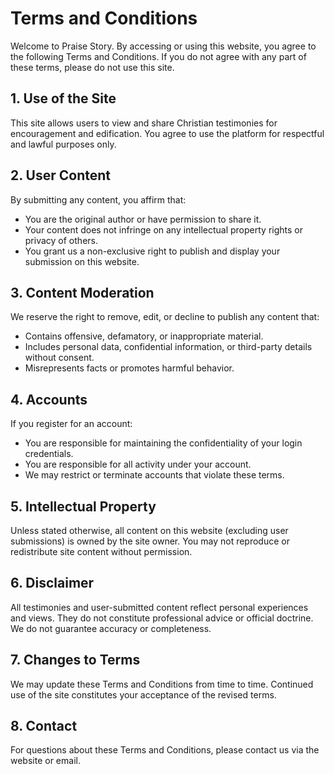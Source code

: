 # Terms and Conditions

Welcome to Praise Story. By accessing or using this website, you agree to the following Terms and Conditions. If you do not agree with any part of these terms, please do not use this site.

## 1. Use of the Site

This site allows users to view and share Christian testimonies for encouragement and edification. You agree to use the platform for respectful and lawful purposes only.

## 2. User Content

By submitting any content, you affirm that:

-   You are the original author or have permission to share it.
-   Your content does not infringe on any intellectual property rights or privacy of others.
-   You grant us a non-exclusive right to publish and display your submission on this website.

## 3. Content Moderation

We reserve the right to remove, edit, or decline to publish any content that:

-   Contains offensive, defamatory, or inappropriate material.
-   Includes personal data, confidential information, or third-party details without consent.
-   Misrepresents facts or promotes harmful behavior.

## 4. Accounts

If you register for an account:

-   You are responsible for maintaining the confidentiality of your login credentials.
-   You are responsible for all activity under your account.
-   We may restrict or terminate accounts that violate these terms.

## 5. Intellectual Property

Unless stated otherwise, all content on this website (excluding user submissions) is owned by the site owner. You may not reproduce or redistribute site content without permission.

## 6. Disclaimer

All testimonies and user-submitted content reflect personal experiences and views. They do not constitute professional advice or official doctrine. We do not guarantee accuracy or completeness.

## 7. Changes to Terms

We may update these Terms and Conditions from time to time. Continued use of the site constitutes your acceptance of the revised terms.

## 8. Contact

For questions about these Terms and Conditions, please contact us via the website or email.
